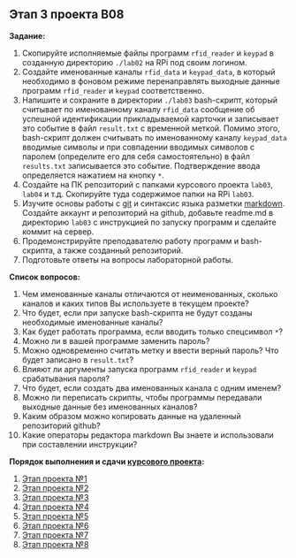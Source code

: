 ## Этап 3 проекта В08

__Задание:__  
1. Скопируйте исполняемые файлы программ `rfid_reader` и `keypad` в созданную директорию `./lab02` на RPi под своим логином.
2. Создайте именованные каналы `rfid_data` и `keypad_data`, в который необходимо в фоновом режиме перенаправлять выходные данные программ `rfid_reader` и `keypad` соответственно.
3. Напишите и сохраните в директории `./lab03` bash-скрипт, который считывает по именованному каналу `rfid_data` сообщение об успешной идентификации прикладываемой карточки и записывает это событие в файл `result.txt` с временной меткой. Помимо этого, bash-скрипт должен считывать по именованному каналу `keypad_data` вводимые символы и при совпадении вводимых символов с паролем (определите его для себя самостоятельно) в файл `results.txt` записывается это событие. Подтверждение ввода определяется нажатием на кнопку `*`.
4. Создайте на ПК репозиторий с папками курсового проекта `lab03`, `lab04` и т.д. Скопируйте туда содержимое папки на RPi `lab03`.
5. Изучите основы работы с [git](https://git-scm.com/book/ru/v2/) и синтаксис языка разметки [markdown](https://daringfireball.net/projects/markdown/). Создайте аккаунт и репозиторий на github, добавьте readme.md в директорию `lab03` с инструкцией по запуску программ и сделайте коммит на сервер.
6. Продемонстрируйте преподавателю работу программ и bash-скрипта, а также созданный репозиторий. 
7. Подготовьте ответы на вопросы лабораторной работы.

__Список вопросов:__
1. Чем именованные каналы отличаются от неименованных, сколько каналов и каких типов Вы используете в текущем проекте?
2. Что будет, если при запуске bash-скрипта не будут созданы необходимые именованные каналы?
3. Как будет работать программа, если вводить только спецсимвол `*`?
4. Можно ли в вашей программе заменить пароль?
5. Можно одновременно считать метку и ввести верный пароль? Что будет записано в `result.txt`?
6. Влияют ли аргументы запуска программ `rfid_reader` и `keypad` срабатывания пароля?
7. Что будет, если создать два именованных канала с одним именем?
8. Можно ли переписать скрипты, чтобы программы передавали выходные данные без именованных каналов?
9. Каким образом можно копировать данные на удаленный репозиторий github?
10. Какие операторы редактора markdown Вы знаете и использовали при составлении инструкции?

__Порядок выполнения и сдачи [курсового проекта](var_08_task.md):__
1. [Этап проекта №1](var_08_stage_01.md)
2. [Этап проекта №2](var_08_stage_02.md)
3. [Этап проекта №3](var_08_stage_03.md)
4. [Этап проекта №4](var_08_stage_04.md)
5. [Этап проекта №5](var_08_stage_05.md)
6. [Этап проекта №6](var_08_stage_06.md)
7. [Этап проекта №7](var_08_stage_07.md)
8. [Этап проекта №8](var_08_stage_08.md)


